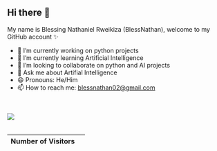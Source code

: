 ## Hi there 👋

My name is Blessing Nathaniel Rweikiza (BlessNathan), welcome to my GitHub account ✨

- 🔭 I’m currently working on python projects
- 🌱 I’m currently learning Artificial Intelligence
- 👯 I’m looking to collaborate on python and AI projects
- 💬 Ask me about Artifial Intelligence
- 😄 Pronouns: He/Him
- 📫 How to reach me: [blessnathan02@gmail.com](mailto:blessnathan02@gmail.com)
<!-- - 🤔 I’m looking for help with ... -->
<!-- - ⚡ Fun fact: ... -->

<br />

<img src="https://github-readme-stats.vercel.app/api?username=blessnathan01&show_icons=true&hide_border=false&font_size=large" align="left"></p>
<!-- ![BlessNathan's github stats](https://github-readme-stats.vercel.app/api?username=blessnathan01&show_icons=true&theme=&count_private=true) -->
<!-- ![Anurag's github stats](https://github-readme-stats.vercel.app/api?username=blessnathan01&show_icons=true&theme=merko&count_private=true) -->

<br />
<br />


| Number of Visitors | <img src="https://profile-counter.glitch.me/blessnathan01/count.svg" alt="" /> |
| --- | --- |
